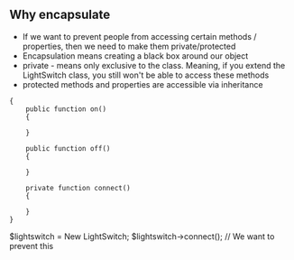 ## Why encapsulate

- If we want to prevent people from accessing certain methods / properties, then we need to make them private/protected
- Encapsulation means creating a black box around our object
- private - means only exclusive to the class. Meaning, if you extend the LightSwitch class, you still won't be able to access these methods
- protected methods and properties are accessible via inheritance

```	class LightSwitch 
{
	public function on()
	{

	}

	public function off()
	{

	}	

	private function connect()
	{

	}
}
```
$lightswitch = New LightSwitch;
$lightswitch->connect(); // We want to prevent this


